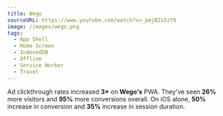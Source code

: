 ```yaml
---
title: Wego
sourceURL: https://www.youtube.com/watch?v=_pmjBZi5zY0
image: /images/wego.png
tags:
  - App Shell
  - Home Screen
  - IndexedDB
  - Offline
  - Service Worker
  - Travel
---
```


Ad clickthrough rates increased **3×** on **Wego's** PWA. They've seen **26%** more visitors and **95%** more conversions overall. On iOS alone, **50%** increase in conversion and **35%** increase in session duration.
